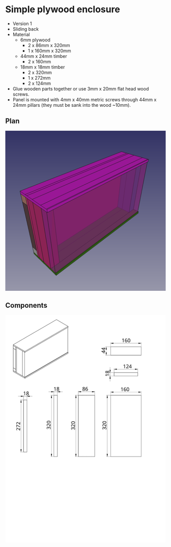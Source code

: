 # Simple plywood enclosure

* Version 1
* Sliding back
* Material
  * 6mm plywood
    * 2 x 86mm x 320mm
    * 1 x 160mm x 320mm
  * 44mm x 24mm timber
    * 2 x 160mm
  * 18mm x 18mm timber
    * 2 x 320mm
    * 1 x 272mm
    * 2 x 124mm
* Glue wooden parts together or use 3mm x 20mm flat head wood screws.
* Panel is mounted with 4mm x 40mm metric screws through 44mm x 24mm pillars (they must be sank into the wood ~10mm).

## Plan
![Plan](screenshot.png)

## Components
![Components](enclosure_components.svg)
